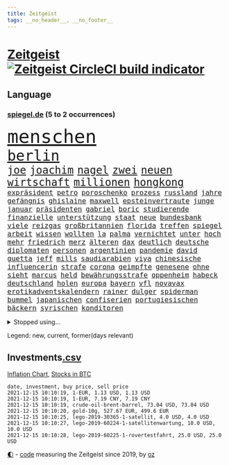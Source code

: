 ```yaml
---
title: Zeitgeist
tags: __no_header__, __no_footer__
---
```


# [Zeitgeist](https://oliz.io/zeitgeist/) [![Zeitgeist CircleCI build indicator](https://circleci.com/gh/ooz/zeitgeist.svg?style=shield)](https://circleci.com/gh/ooz/zeitgeist)

## Language

<h3><a href="https://www.spiegel.de" target="_blank">spiegel.de</a> (5 to 2 occurrences)</h3>
<p style="font-family:monospace">
<span style="font-size:32pt"><a href="news_links.html#menschen" class="current">menschen</a></span>
<br>
<span style="font-size:25pt"><a href="news_links.html#berlin" class="current">berlin</a></span>
<br>
<span style="font-size:18pt"><a href="news_links.html#joe" class="current">joe</a></span>
<span style="font-size:18pt"><a href="news_links.html#joachim" class="current">joachim</a></span>
<span style="font-size:18pt"><a href="news_links.html#nagel" class="current">nagel</a></span>
<span style="font-size:18pt"><a href="news_links.html#zwei" class="current">zwei</a></span>
<span style="font-size:18pt"><a href="news_links.html#neuen" class="current">neuen</a></span>
<span style="font-size:18pt"><a href="news_links.html#wirtschaft" class="current">wirtschaft</a></span>
<span style="font-size:18pt"><a href="news_links.html#millionen" class="current">millionen</a></span>
<span style="font-size:18pt"><a href="news_links.html#hongkong" class="current">hongkong</a></span>
<br>
<span style="font-size:12pt"><a href="news_links.html#expräsident" class="current">expräsident</a></span>
<span style="font-size:12pt"><a href="news_links.html#petro" class="new">petro</a></span>
<span style="font-size:12pt"><a href="news_links.html#poroschenko" class="new">poroschenko</a></span>
<span style="font-size:12pt"><a href="news_links.html#prozess" class="current">prozess</a></span>
<span style="font-size:12pt"><a href="news_links.html#russland" class="current">russland</a></span>
<span style="font-size:12pt"><a href="news_links.html#jahre" class="current">jahre</a></span>
<span style="font-size:12pt"><a href="news_links.html#gefängnis" class="current">gefängnis</a></span>
<span style="font-size:12pt"><a href="news_links.html#ghislaine" class="current">ghislaine</a></span>
<span style="font-size:12pt"><a href="news_links.html#maxwell" class="current">maxwell</a></span>
<span style="font-size:12pt"><a href="news_links.html#epsteinvertraute" class="current">epsteinvertraute</a></span>
<span style="font-size:12pt"><a href="news_links.html#junge" class="current">junge</a></span>
<span style="font-size:12pt"><a href="news_links.html#januar" class="current">januar</a></span>
<span style="font-size:12pt"><a href="news_links.html#präsidenten" class="current">präsidenten</a></span>
<span style="font-size:12pt"><a href="news_links.html#gabriel" class="current">gabriel</a></span>
<span style="font-size:12pt"><a href="news_links.html#boric" class="new">boric</a></span>
<span style="font-size:12pt"><a href="news_links.html#studierende" class="current">studierende</a></span>
<span style="font-size:12pt"><a href="news_links.html#finanzielle" class="current">finanzielle</a></span>
<span style="font-size:12pt"><a href="news_links.html#unterstützung" class="current">unterstützung</a></span>
<span style="font-size:12pt"><a href="news_links.html#staat" class="current">staat</a></span>
<span style="font-size:12pt"><a href="news_links.html#neue" class="current">neue</a></span>
<span style="font-size:12pt"><a href="news_links.html#bundesbank" class="current">bundesbank</a></span>
<span style="font-size:12pt"><a href="news_links.html#viele" class="current">viele</a></span>
<span style="font-size:12pt"><a href="news_links.html#reizgas" class="current">reizgas</a></span>
<span style="font-size:12pt"><a href="news_links.html#großbritannien" class="current">großbritannien</a></span>
<span style="font-size:12pt"><a href="news_links.html#florida" class="current">florida</a></span>
<span style="font-size:12pt"><a href="news_links.html#treffen" class="current">treffen</a></span>
<span style="font-size:12pt"><a href="news_links.html#spiegel" class="current">spiegel</a></span>
<span style="font-size:12pt"><a href="news_links.html#arbeit" class="current">arbeit</a></span>
<span style="font-size:12pt"><a href="news_links.html#wissen" class="current">wissen</a></span>
<span style="font-size:12pt"><a href="news_links.html#wollten" class="current">wollten</a></span>
<span style="font-size:12pt"><a href="news_links.html#la" class="current">la</a></span>
<span style="font-size:12pt"><a href="news_links.html#palma" class="current">palma</a></span>
<span style="font-size:12pt"><a href="news_links.html#vernichtet" class="current">vernichtet</a></span>
<span style="font-size:12pt"><a href="news_links.html#unter" class="current">unter</a></span>
<span style="font-size:12pt"><a href="news_links.html#hoch" class="current">hoch</a></span>
<span style="font-size:12pt"><a href="news_links.html#mehr" class="current">mehr</a></span>
<span style="font-size:12pt"><a href="news_links.html#friedrich" class="current">friedrich</a></span>
<span style="font-size:12pt"><a href="news_links.html#merz" class="current">merz</a></span>
<span style="font-size:12pt"><a href="news_links.html#älteren" class="current">älteren</a></span>
<span style="font-size:12pt"><a href="news_links.html#dax" class="current">dax</a></span>
<span style="font-size:12pt"><a href="news_links.html#deutlich" class="current">deutlich</a></span>
<span style="font-size:12pt"><a href="news_links.html#deutsche" class="current">deutsche</a></span>
<span style="font-size:12pt"><a href="news_links.html#diplomaten" class="current">diplomaten</a></span>
<span style="font-size:12pt"><a href="news_links.html#personen" class="current">personen</a></span>
<span style="font-size:12pt"><a href="news_links.html#argentinien" class="current">argentinien</a></span>
<span style="font-size:12pt"><a href="news_links.html#pandemie" class="current">pandemie</a></span>
<span style="font-size:12pt"><a href="news_links.html#david" class="current">david</a></span>
<span style="font-size:12pt"><a href="news_links.html#guetta" class="new">guetta</a></span>
<span style="font-size:12pt"><a href="news_links.html#jeff" class="current">jeff</a></span>
<span style="font-size:12pt"><a href="news_links.html#mills" class="new">mills</a></span>
<span style="font-size:12pt"><a href="news_links.html#saudiarabien" class="current">saudiarabien</a></span>
<span style="font-size:12pt"><a href="news_links.html#viya" class="new">viya</a></span>
<span style="font-size:12pt"><a href="news_links.html#chinesische" class="current">chinesische</a></span>
<span style="font-size:12pt"><a href="news_links.html#influencerin" class="new">influencerin</a></span>
<span style="font-size:12pt"><a href="news_links.html#strafe" class="current">strafe</a></span>
<span style="font-size:12pt"><a href="news_links.html#corona" class="current">corona</a></span>
<span style="font-size:12pt"><a href="news_links.html#geimpfte" class="current">geimpfte</a></span>
<span style="font-size:12pt"><a href="news_links.html#genesene" class="current">genesene</a></span>
<span style="font-size:12pt"><a href="news_links.html#ohne" class="current">ohne</a></span>
<span style="font-size:12pt"><a href="news_links.html#sieht" class="current">sieht</a></span>
<span style="font-size:12pt"><a href="news_links.html#marcus" class="current">marcus</a></span>
<span style="font-size:12pt"><a href="news_links.html#held" class="current">held</a></span>
<span style="font-size:12pt"><a href="news_links.html#bewährungsstrafe" class="current">bewährungsstrafe</a></span>
<span style="font-size:12pt"><a href="news_links.html#oppenheim" class="new">oppenheim</a></span>
<span style="font-size:12pt"><a href="news_links.html#habeck" class="current">habeck</a></span>
<span style="font-size:12pt"><a href="news_links.html#deutschland" class="current">deutschland</a></span>
<span style="font-size:12pt"><a href="news_links.html#holen" class="current">holen</a></span>
<span style="font-size:12pt"><a href="news_links.html#europa" class="current">europa</a></span>
<span style="font-size:12pt"><a href="news_links.html#bayern" class="current">bayern</a></span>
<span style="font-size:12pt"><a href="news_links.html#vfl" class="current">vfl</a></span>
<span style="font-size:12pt"><a href="news_links.html#novavax" class="new">novavax</a></span>
<span style="font-size:12pt"><a href="news_links.html#erotikadventskalendern" class="new">erotikadventskalendern</a></span>
<span style="font-size:12pt"><a href="news_links.html#rainer" class="current">rainer</a></span>
<span style="font-size:12pt"><a href="news_links.html#dulger" class="current">dulger</a></span>
<span style="font-size:12pt"><a href="news_links.html#spiderman" class="new">spiderman</a></span>
<span style="font-size:12pt"><a href="news_links.html#bummel" class="new">bummel</a></span>
<span style="font-size:12pt"><a href="news_links.html#japanischen" class="current">japanischen</a></span>
<span style="font-size:12pt"><a href="news_links.html#confiserien" class="new">confiserien</a></span>
<span style="font-size:12pt"><a href="news_links.html#portugiesischen" class="new">portugiesischen</a></span>
<span style="font-size:12pt"><a href="news_links.html#bäckern" class="new">bäckern</a></span>
<span style="font-size:12pt"><a href="news_links.html#syrischen" class="current">syrischen</a></span>
<span style="font-size:12pt"><a href="news_links.html#konditoren" class="new">konditoren</a></span>
</p>
<details>
<summary>Stopped using...</summary>
<p class="former" style="font-size:12pt">
amerikanische(425) aufgefallen(424) ehemann(424) lebensmittel(424) diskriminiert(423) france(423) gründer(423) live(423) neueste(423) notfalls(423) paare(423) emma(422) entdeckung(422) philippinen(422) sprengstoff(422) you(422) atlantik(421) attackieren(421) betriebe(421) brutale(421) ermöglicht(421) erstaunlich(421) filialen(421) queen(421) spektakulär(421) verlust(421) a2(420) ankommt(420) anscheinend(420) berg(420) dauerhaft(420) gefüllt(420) gekostet(420) konkurrenten(420) reul(420) verbot(420) weshalb(420) gast(419) gelegt(419) künstlerin(419) norden(419) oberbürgermeister(419) untersuchungen(419) verklagt(419) videobotschaft(419) ärzten(419) 2024(418) ausländische(418) bahnhof(418) entdeckte(418) gewaltsam(418) mitunter(418) mütter(418) niederländische(418) rock(418) rote(418) steigender(418) usgericht(418) übersicht(418) 75(417) auftakt(417) eingesetzt(417) historiker(417) korrigiert(417) organisationen(417) schweigt(417) aufgerufen(416) beleidigungen(416) blockade(416) demonstration(416) kämpfe(416) weltweiten(416) wünschen(416) ausnahmen(415) coronabeschränkungen(415) einzudämmen(415) enger(415) jedem(415) lukaschenkos(415) sarscov2(415) schlagzeilen(415) selten(415) shutdown(415) sprecher(415) verlängerung(415) verteidigungsministerium(415) wahlen(415) anerkannt(414) ausfallen(414) forderte(414) fußballprofi(414) islamischen(414) lukas(414) taugt(414) untersagt(414) usamerikaner(414) vermuten(414) wirecard(414) 65(413) crew(413) dokumente(413) eingestuft(413) gebrochen(413) gestoßen(413) jahrzehntelang(413) klaren(413) manipuliert(413) meghan(413) möglicher(413) nationalmannschaft(413) salzburg(413) smith(413) wahlsieg(413) überreste(413) 10000(412) 2011(412) 2017(412) hintergründe(412) kämpfer(412) rechtliche(412) schulze(412) vorantreiben(412) überlegen(412) abschaffen(411) anbieten(411) anlagen(411) bereiten(411) beschuss(411) forderung(411) hans(411) hinnehmen(411) ii(411) kampagne(411) männliche(411) philipp(411) qualifikation(411) triumph(411) debakel(410) fragt(410) islamisten(410) kostenlose(410) sichergestellt(410) trieb(410) täglich(410) verzicht(410) boden(409) informieren(409) patrick(409) rechtlich(409) schwachen(409) teilgenommen(409) terroristischen(409) venezuela(409) abzug(408) beiträge(408) can(408) elektrische(408) geräte(408) hob(408) island(408) lkwfahrer(408) sendet(408) zuständige(408) angestellte(407) attila(407) grün(407) hildmann(407) manipulierte(407) ausfall(406) beschuldigten(406) dennis(406) eurecht(406) nerven(406) sache(406) zimmer(406) behandeln(405) löw(405) unterschied(405) vaters(405) womit(405) bolsonaro(404) freundschaft(404) jair(404) spektakuläre(404) unruhe(404) verbindet(404) berühmte(403) clemens(403) green(403) jemen(403) leichte(403) methoden(403) nachbarn(403) vermeintlichen(403) homosexuelle(402) ehepaar(401) eigener(401) gemein(401) juristen(401) königin(401) stieß(401) änderungen(401) amtsgericht(400) dfbelf(400) eigenem(400) erfinder(400) größeren(400) mecklenburgvorpommern(400) nationalen(400) privat(400) auftritte(399) glaubwürdigkeit(399) initiative(399) lücke(399) mobile(399) aktie(398) wahren(398) öffentliche(398) bezahlen(397) nennen(397) ute(397) beschlagnahmt(396) ordnung(396) s(396) balance(395) drängen(395) feuert(395) gouverneur(395) haftbefehl(395) landet(395) text(395) bedingt(394) empfängt(394) praktisch(394) spaltet(394) halbe(393) registrieren(393) fließen(392) justizminister(392) stahl(392) bier(391) klimaziele(391) brandenburger(390) parallelen(390) zuspruch(390) kassieren(389) verträge(389) vorgeführt(389) automatisch(387) niedrig(387) prognose(387) rutschte(387) terrorismus(387) benötigen(386) budapest(386) gesetzliche(386) infektionsgeschehen(386) kanaren(386) hackerangriff(385) jurist(385) 47(384) afghanische(384) app(384) rot(384) skizziert(384) stimmten(384) einig(383) unmittelbar(383) georg(382) vorherrschaft(382) gerieten(381) dringt(380) senioren(379) verlegen(379) palmer(378) bezirk(376) vergehen(376) dreharbeiten(375) sophie(375) stellenabbau(373) coronajahr(372) schulz(372) konzert(368) superwahljahr(367) eingeschaltet(366) dämpft(364) ära(364) bist(362) zweck(362) clooney(361) erleichtern(360) verursachte(360) janet(358) yellen(358) reihen(357) gala(356) psychischen(356) stabil(355) zusätzliche(355) rückte(354) fotografieren(353) mängel(351) lidl(350) liter(346) erzieher(344) coronawochenüberblick(343) curevac(340) 15jährige(339) freigelassen(335) erneuerbare(334) kuba(333) abgrund(332) ältesten(331) festgesetzt(329) mallorca(320) schwangerschaftsabbrüche(316) zustimmen(316) rasche(315) glasgow(313) polizeibeamte(313) technische(311) amazons(309) räumte(309) wucht(309) haut(306) diagnose(304) nachbarland(304) gegeneinander(302) konfrontation(302) lenkt(302) extremwetter(297) ungemütlich(296) heutige(293) desinformation(292) sparkassen(292) hubert(290) fragwürdige(289) verlusten(287) radio(286) magische(282) fahrbahn(280) unzureichend(280) zusammenbruch(280) palästinensern(278) wolken(278) jersey(275) herren(273) begleitete(269) bestsellerautor(267) ausländischen(266) fußballerinnen(265) linkenchefin(265) stadien(262) maskendeals(258) athen(257) erledigt(255) zugspitze(253) spitzenkandidaten(252) geheiratet(251) erlaubnis(250) bosch(247) charité(247) immunisiert(247) fraktionen(246) 2001(245) kleinflugzeug(242) unterschiedliche(242) bedankte(240) 22jähriger(239) belgische(239) fonds(239) fühle(234) spürt(231) altersgruppe(228) wüste(228) frauenbundesliga(225) linda(221) niemandem(220) schädlichen(217) alibaba(216) umwelthilfe(216) afghanischen(215) entschädigungen(211) bundeswehrhelfer(210) holz(210) fußballnationalmannschaft(208) trost(207) erlässt(206) jahrelanger(206) großkonzerne(204) vorstände(204) berechnungen(203) todesfall(203) regierungskoalition(202) 32jähriger(201) abgefeuert(199) lobbyisten(199) set(199) schwerste(192) pop(189) pumpt(189) tennisstar(189) fed(188) neunjähriger(187) kaufte(186) heben(185) erpresst(184) steuerflucht(184) angeschlagene(182) westjordanland(182) kugel(181) monaco(181) zurückschicken(181) gezählt(180) müll(178) aachen(177) anhaltende(176) millionenstadt(176) vertrauter(176) unterstützern(175) banden(173) geflüchtet(172) todesdrohungen(172) bitteren(171) aktionäre(169) argument(169) südchinesisches(169) ölpreis(168) europameister(167) forscherinnen(167) indigene(167) schultern(167) weigerte(166) wenigsten(166) fehle(165) finde(165) erhalt(164) hakt(164) massengrab(164) verdi(164) entsorgt(163) mangelware(163) 14jährige(162) fluggesellschaften(162) warb(162) amthor(160) rechtswidrig(160) spezialeinheit(160) staatschefs(159) azubis(158) flüchtet(158) gerüchten(158) beteuert(157) ewigkeit(157) steueroasen(157) farmer(156) fortsetzen(156) straftat(156) externe(155) streben(155) chemnitz(154) serbe(154) 39jährige(151) boote(151) dänischer(151) lkwanhänger(151) schrumpft(151) danny(150) dänen(150) gegenspieler(150) hollywoodstar(150) kurzzeitig(150) totschlag(149) virologin(149) cloppenburg(148) bürgerkriegsland(146) füllen(146) vollkommen(146) erhebung(145) besorgniserregend(144) drogenbanden(144) drohnen(144) schlimmes(144) umweltverbände(144) beschuldigen(143) dschihad(143) grundsätzlich(143) anmelden(142) spielerin(142) sklaverei(141) versteck(140) aufbau(139) fläche(139) anonymer(138) autoren(138) existiert(138) frustriert(138) verunsichert(137) attackierte(136) elfjähriger(136) evakuierungen(136) komponist(136) seele(136) venedig(136) überflutete(136) betrachten(135) bundesverkehrsminister(135) bedankt(134) deklassiert(134) vorläufige(134) boston(133) zähne(132) mob(131) krachte(130) kyrgios(130) sichtbar(130) korruptionsermittlungen(129) litt(129) ostseepipeline(129) vries(129) aufenthalt(128) belästigungen(128) dauerte(128) spende(128) weltranglistenerste(128) führten(127) luke(127) zehnte(127) vorgeschlagen(126) vorliegen(126) zaun(126) andorra(125) ortskräften(124) y(124) kenne(123) menschenrechtsaktivisten(122) ngos(122) schießerei(122) deutschsprachigen(121) anschluss(120) erfolgreichste(120) erzieherinnen(120) fündig(120) beeindruckender(118) berufe(118) gelohnt(118) änderung(118) klassischen(117) coronapause(115) nachträglich(115) philippinische(115) äußerung(115) strafanzeigen(114) bereitschaft(113) schwächt(113) verkörpern(113) zerschlagung(113) amal(112) deckte(112) gemeint(112) transportieren(112) cduchefs(111) immobilienmarkt(110) tarifstreit(110) umkämpften(110) dirk(109) erbeutete(109) hallo(109) jahrzehnt(109) unterdrückung(109) würdigen(108) bürgerlichen(106) dämpfen(106) folgenschweren(106) gegensteuern(106) klimagipfel(106) stralsund(106) überwältigt(106) 90/die(105) gemischt(105) genießt(105) widerstands(103) feinstaub(102) stehende(102) demokrat(101) pandazwillinge(101) damaskus(100) plante(100) stur(100) energiepreise(99) krankenschwester(99) sommers(99) akkus(97) ansage(97) doha(97) favoritin(97) roland(96) saudiarabischen(96) soundtrack(96) gebrannt(95) verstecken(95) wendepunkt(95) kanadische(94) samsung(94) tarantino(94) vollen(94) teuerste(93) abholzung(92) auffrischungsimpfung(92) entfliehen(92) erkannt(92) schürt(92) mercedespilot(91) verletzten(91) zerbrach(91) abgebogen(89) arbeitsmigranten(89) arbeitstag(89) ausfälle(89) erbeuteten(89) gräben(89) lake(89) mustang(89) stinkende(89) gegentreffer(88) harris(88) impfdurchbruch(88) kamala(88) models(88) sozial(88) telekommunikationsgesetz(88) zuschuss(88) bauten(87) kabarettist(87) kennenlernte(87) olympique(87) captain(86) erzählung(86) südchinesischen(86) umsteigen(86) demokratin(85) offizier(85) opportunisten(85) staatsanwalt(85) taxi(85) 50+1regel(84) besessen(84) francisco(84) homöopathie(84) posierte(84) rekordniveau(84) tante(84) willem(84) agiert(83) auszüge(83) vakuum(83) vorgeladen(83) autobiografie(82) bemerkenswert(82) operieren(82) papiere(82) üppiges(82) ernüchternd(81) getrunken(81) untätig(81) erhielten(80) infektionsschutzgesetzes(80) rhythmus(80) ausgeschöpft(79) ehesten(79) gefährte(79) jorginho(79) leitplanke(79) milch(79) nsregime(79) versicherungswirtschaft(79) aufgehängt(78) fock(78) gorch(78) kalten(78) lka(78) lyon(78) rolling(78) stones(78) a3(77) coronainfektionszahlen(77) faktencheck(77) getöteten(77) sämtliche(77) gesetzentwurf(76) habt(76) marley(76) messe(76) verfasst(76) vermittelte(76) 12000(75) dover(75) gesessen(75) lópez(75) markiert(75) obrador(75) schmerzt(75) vizepräsident(75) zellen(75) farce(74) fernzüge(74) hitzig(74) lebensmittelfirmen(74) mako(74) meldeten(74) paketbomben(74) unterziehen(74) üppig(74) abordnung(73) abtreibungen(73) benny(73) ehepaars(73) erreichte(73) gesetzesänderung(73) knapper(73) mexikanische(73) provisionen(73) schutzbedürftigen(73) zuwachs(73) höchstem(72) parteiausschlussverfahren(72) paule(72) pit(72) schleswigholsteins(72) geburtstagsfeier(71) margrethe(71) teuerungsrate(71) unentschlossene(71) abbacomeback(70) draufgänger(70) fahrräder(70) friedensnobelpreis(70) gaul(70) größerer(70) liechtenstein(70) gangster(69) gemobbt(69) gespickt(69) günstiger(69) klimaschädlichen(69) verordnete(69) armbrust(68) bottas(68) fawcett(68) foundation(68) geschäftsmann(68) jackpot(68) kammerdiener(68) landtagswahl(68) länderspiel(68) norddeutsche(68) pfeil(68) prince's(68) trage(68) unionsanhänger(68) valtteri(68) massenweise(67) parken(67) rothko(67) schäfer(67) stromversorgung(67) ausschnitt(66) epic(66) feministin(66) games(66) mandela(66) schiffer(66) tatenlos(66) zürich(66) isanhängerin(65) kleinere(65) schneidet(65) unoklimagipfel(65) abgeschaltet(64) automobilindustrie(64) erstklässler(64) komfortabler(64) schnaps(64) verteuerten(64) weltgemeinschaft(64) dreieck(63) gestiegener(63) authentisch(62) brockmann(62) frauenfeindliche(62) kapazitäten(62) maori(62) mobilitätswende(62) na(62) nö(62) verbrennungsmotoren(62) aufholjagd(61) demut(61) fußballbund(61) hitzlsperger(61) urheber(61) feuers(60) fuest(60) gestochen(60) ifopräsident(60) kiloweise(60) krankenhauseinweisungen(60) mails(60) außergewöhnlichen(59) haftrichter(59) prominentesten(59) psychologie(59) tatverdacht(59) tvsender(59) zugehen(59) zusammenstößen(59) bereiche(58) eineinhalb(58) einstweilige(58) mix(58) personelle(58) querdenken(58) unogipfel(58) gaspreis(57) vornamen(57) waghalsige(57) 2050(56) celtics(56) grenzschützer(56) kapitolerstürmung(56) kleinsten(56) präsidentschaftskandidat(56) reindl(56) verschuldete(56) allheilmittel(55) fahrgast(55) geschäftspartner(55) krankenkassen(55) natostaaten(55) pilze(55) riefen(55) natalie(54) 289(53) bewaffneter(53) frauenfußball(53) hey(53) oberösterreich(53) skeptischen(53) tournee(53) vorausgesetzt(53) zersetzen(53) benedict(52) cumberbatch(52) virtuellen(52) volksfesten(52) ellisbextor(51) frauenfeindlichen(51) makellos(51) sicherheitslücken(51) supermodel(51) untergetauchten(51) 135(50) eingehalten(50) erneutes(50) geschäfts(50) korruptionsverdacht(50) pence(50) realen(50) abtreibungsrechts(49) detonation(49) kneipe(49) strauchelnden(49) entwicklungskosten(48) filmbranche(48) gestiegenen(48) krankenkasse(48) männlich(48) schmieden(48) verfällt(48) wahlergebnis(48) wiederentdeckt(48) deutsch(47) störungen(47) armbänder(46) awoniyi(46) begriffe(46) bernard(46) bewachen(46) geltendes(46) grenzgebiet(46) lindern(46) nirgends(46) sechsjähriger(46) segelschulschiff(46) taiwo(46) weitesten(46) bussen(45) erzeugerpreise(45) genese(45) gravierend(45) negativem(45) zulauf(45) eingedrungen(44) ransomware(44) schnelleres(44) sicherheitspolitik(44) zittern(44) bahnfahren(43) finanzszene(43) glen(43) arbeitsrechtlerin(42) fahrplan(42) grünenspitze(42) herunter(42) neuausrichtung(42) parteispitzen(42) richtlinien(42) sparten(42) weiterentwicklung(42) bundeswirtschaftsminister(41) charlène(41) diktators(41) fürstin(41) gesellschaftlichen(41) islands(41) koalitionäre(41) erneuern(40) irrfahrt(40) schwächen(40) shatner(40) cduspitze(39) faktisch(39) nochkanzlerin(39) parlamentarier(39) steine(39) trank(39) entdeckungen(38) gekaufte(38) sachlich(38) strafvollzug(38) trainerteam(38) ölkrise(38) aktivitäten(37) enthüllen(37) freundlichen(37) goebbels(37) legalisiert(37) automarkt(36) betreibern(36) fidel(36) kuriere(36) mauern(36) schädigen(36) unzulässig(36) ampelgespräche(35) feiertag(35) stangen(35) medizinische(34) stemmte(34) vaterland(34) widersprach(34) schlagwörter(33) süle(33) videokonferenz(33) bereichen(32) krönt(32) nackten(32) telefonierte(32) üppige(32) beigesetzt(31) coronaschnelltest(31) grabstätte(31) kirkdarsteller(31) naiven(31) nebel(31) russisches(31) weltklimakonferenz(31) feministinnen(30) geldsegen(30) haufen(30) kolumbus(30) eukommissar(29) euvergleich(29) menschenschmuggel(29) ostdeutschland(29) 58jährige(28) antikörpertest(28) bannon(28) championsleaguesaison(28) koloniale(28) mariusz(28) raumkapsel(28) schmid(28) zertifizierung(28) alec(27) baldwin(27) bundestagspräsidentin(27) einflussreichen(27) kamerafrau(27) schmuckstücke(27) tödlichem(27) abfeuerte(26) beschaffen(26) beutezug(26) dieselkraftstoff(26) halyna(26) hutchins(26) koalitionsgesprächen(26) rust(26) absprache(25) ampelpartner(25) motors(25) sono(25) energieexperte(24) gesundheitszustand(24) getrickst(24) prien(24) coronanotlage(23) erfurt(23) substanzen(23) transparent(23) trophäe(23) zuckerberg(23) innere(22) klopfen(22) reporterin(22) vorbereitungen(22) auflösung(21) fasziniert(21) geringen(21) nervös(21) verbirgt(21) beibehalten(20) erpresser(20) filmset(20) filmt(20) netflixserie(20) trollen(20) überschüttet(20) krankenhausaufenthalt(19) championsleaguepartie(18) cop(18) drogenkonsum(18) durchschnittliche(18) eindringlichen(18) genf(18) geringverdiener(18) klimagipfels(18) maya(18) versendet(18) wach(18) yvonne(18) abschlusserklärung(17) begibt(17) betten(17) geprallt(17) mietern(17) angespannten(16) aufgebraucht(16) bundesarbeitsministerium(16) entworfen(16) gletschern(16) kriminalität(16) organisierte(16) paraguay(16) usrepublikaner(16) verkündeten(16) cop26(15) massenprotesten(15) rudolf(15) sorgerechtsstreit(15) strategiepapier(15) weltmeisterin(15) anrufe(14) doktor(14) esaastronaut(14) gasknappheit(14) kartoffeln(14) mexikanischen(14) rammt(14) rauswerfen(14) scheidenden(14) schmuck(14) verhandlungsrunde(14) billionenschweres(13) cricket(13) gemälde(13) nflprofi(13) nordhessen(13) planlos(13) regenwaldes(13) sammlung(13) statistiker(13) uhren(13) verlagert(13) billionenpaket(12) chipmangels(12) coronarezession(12) dario(12) klinischen(12) korrekt(12) schramm(12) völker(12) wahnsinnig(12) drehs(11) regierungen(11)
</p>
</details>
<p>Legend: <span class="new">new</span>, <span class="current">current</span>, <span class="former">former(days relevant)</span></p>

## Investments[.csv](investments.csv)

[Inflation Chart](https://inflationchart.com),
[Stocks in BTC](https://stonksinbtc.xyz/)

```
date, investment, buy price, sell price
2021-12-15 10:10:19, 1-EUR, 1.13 USD, 1.13 USD
2021-12-15 10:10:19, 1-EUR, 7.19 CNY, 7.19 CNY
2021-12-15 10:10:19, crude-oil-brent-barrel, 73.04 USD, 73.04 USD
2021-12-15 10:10:20, gold-10g, 527.67 EUR, 499.6 EUR
2021-12-15 10:10:25, lego-2019-30365-1-satellit, 4.0 USD, 4.0 USD
2021-12-15 10:10:27, lego-2019-60224-1-satellitenwartung, 10.0 USD, 10.0 USD
2021-12-15 10:10:28, lego-2019-60225-1-rovertestfahrt, 25.0 USD, 25.0 USD
```

<footer>
<a href="javascript:toggleTheme()" class="nav">🌓</a>
- <a href="https://github.com/ooz/zeitgeist">code</a> measuring the Zeitgeist since 2019, by <a href="https://oliz.io">oz</a>
</footer>
